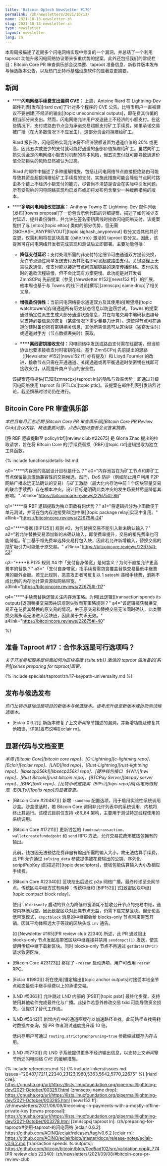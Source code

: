 ```yaml
---
title: 'Bitcoin Optech Newsletter #170'
permalink: /zh/newsletters/2021/10/13/
name: 2021-10-13-newsletter-zh
slug: 2021-10-13-newsletter-zh
type: newsletter
layout: newsletter
lang: zh
---
```

本周周报描述了近期多个闪电网络实现中修复的一个漏洞，并总结了一个利用 taproot 功能升级闪电网络协议带来多重优势的提案。此外还包括我们的常规栏目：Bitcoin Core PR 审查俱乐部会议摘要、taproot 准备信息、新软件版本发布与候选版本公告，以及热门比特币基础设施软件的显著变更摘要。

## 新闻

- ​**<!--ln-spend-to-fees-cve-->****闪电网络手续费支出漏洞 CVE：**
  上周，Antoine Riard 在 Lightning-Dev 邮件列表[发布][riard cve]了针对多个程序的 CVE 公告。比特币用户一直被建议不要创建[不经济的输出][topic uneconomical outputs]，即花费其价值的相当部分来支出。然而，闪电网络允许用户发送链上不经济的小额支付。在这些情况下，支付或路由节点会为承诺交易超额支付矿工手续费，如果承诺交易被广播（在大多数情况下不应发生），这部分资金将捐赠给矿工。

  Riard 报告称，闪电网络实现允许将不经济限额设置为通道价值的 20% 或更高，因此五次或更少的支付就可能将通道的全部价值捐赠给矿工。虽然向矿工损失资金是闪电网络小额支付机制的基本风险，但五次支付就可能导致通道价值全部损失的风险显然被认为过高。

  Riard 的邮件中描述了多种缓解措施，包括让闪电网络节点直接拒绝路由可能导致其资金超额捐赠给矿工手续费的支付。实施此措施可能会降低节点同时路由多个链上不经济小额支付的能力，尽管尚不清楚是否会在实际中引发问题。所有受影响的闪电网络实现均已发布或即将发布包含至少一种缓解措施的版本。

- ​**<!--multiple-proposed-ln-improvements-->****多项闪电网络改进提案：**
  Anthony Towns 在 Lightning-Dev 邮件列表[发布][towns proposal]了一份包含示例代码的详细提案，描述了如何减少支付延迟、提升备份弹性，并允许在签名密钥离线时接收闪电网络支付。该提案提供了与 [eltoo][topic eltoo] 类似的部分优势，但无需 [SIGHASH_ANYPREVOUT][topic sighash_anyprevout] 软分叉或其他共识变更，仅需利用将在区块高度 {{site.trb}} 激活的 taproot 软分叉。因此，该提案可在闪电网络开发者完成实现和测试后立即部署。主要功能包括：

  - ​**<!--reduced-payment-latency-->**​**降低支付延迟：​**​ 支付处理所需的非支付特定细节可由通道双方提前交换，允许节点通过简单发送支付及其签名即可发起或路由支付。关键路径上无需往返通信，使支付能以接近节点间底层链路的速度传播网络。支付失败时的退款流程较慢，但不会比现有方案更慢。此功能是对开发者 ZmnSCPxj 先前提案（参见 [Newsletter #152][news152 ff]）的扩展，他本周也基于与 Towns 的线下讨论[撰写][zmnscpxj name drop]了相关文章。

  - ​**<!--improved-backup-resiliency-->**​**增强备份弹性：​**​ 当前闪电网络要求通道双方及其使用的[瞭望塔][topic watchtowers]存储通道所有历史状态信息以防盗窃尝试。Towns 的提案通过确定性派生生成大部分通道状态信息，并在每笔交易中编码状态编号以支持必要信息的恢复（某些情况下需少量暴力计算）。这使得节点可在通道创建时备份所有密钥相关信息，其他所需信息可从区块链（盗窃发生时）或通道对手方（节点数据丢失时）获取。

  - ​​**<!--receiving-payments-with-an-offline-key-->****离线密钥接收支付：​**​ 闪电网络中发送或路由支付需在线密钥，但当前协议也要求接收支付时密钥在线。基于 ZmnSCPxj 先前提出的思路（[Newsletter #152][news152 ff] 亦有提及）和 Lloyd Fournier 的改进，接收节点只需在开通通道、关闭通道或再平衡通道时使密钥在线即可接收支付，从而提升商户节点的安全性。

  该提案还将提供[已知][zmnscpxj taproot ln]的隐私与效率优势，即通过升级闪电网络使用 taproot 和 [PTLCs][topic ptlc]。该提案在邮件列表引发热烈讨论，截至撰稿时讨论仍在进行。

## Bitcoin Core PR 审查俱乐部

*本栏目每月汇总近期 [Bitcoin Core PR 审查俱乐部][Bitcoin Core PR Review Club]会议内容，精选重要问答。点击问题可查看会议答案摘要。*

[将 RBF 逻辑提取至 policy/rbf][review club #22675] 是 Gloria Zhao 提出的拉取请求，旨在将 Bitcoin Core 的[手续费替换（RBF）][topic rbf]逻辑提取为独立工具函数。

{% include functions/details-list.md

  q0="​**<!--q0-->**内存池的高层设计目标是什么？"
  a0="内存池旨在为矿工节点和非矿工节点保留最具激励兼容性的交易候选。然而，DoS 防护（例如防止用户利用 P2P 网络广播永远无法确认的交易）与矿工激励（最大化内存池中前 1 个区块容量交易的联合手续费）存在根本冲突。设计目标是明确此类冲突的发生场景并尽量降低其影响。"
  a0link="https://bitcoincore.reviews/22675#l-86"

  q1="​**<!--q1-->**将 RBF 逻辑提取为独立函数有何优势？"
  a1="将逻辑拆分为小函数便于单元测试，并可在包内存池接受和[包中继][topic package relay]实现中复用。"
  a1link="https://bitcoincore.reviews/22675#l-24"

  q2="​**<!--q2-->**根据 [BIP125][] 规则 #2，为何替换交易不能引入新未确认输入？"
  a2="若允许替换交易添加新的未确认输入，即使费率提升，交易的祖先费率也可能降低。矿工基于祖先费率选择交易打包入块，因此若允许新增输入，替换交易的挖矿吸引力可能低于原交易。"
  a2link="https://bitcoincore.reviews/22675#l-52"

  q3="​**<!--q3-->**BIP125 规则 #4 中「支付自身带宽」是何含义？为何不直接允许更高费率的替换？"
  a3="「支付自身带宽」指手续费需包含覆盖替换交易最低中继费用的额外金额。若无此规则，恶意攻击者可反复以 1 satoshi 递增手续费，消耗不成比例的内存池计算资源和网络带宽。"
  a3link="https://bitcoincore.reviews/22675#l-117"

  q4="​**<!--q4-->**手续费替换逻辑关注内存池策略。为何[此逻辑][transaction spends its outputs]返回替换交易因共识规则失败而非策略规则？"
  a4="该逻辑捕获替换交易正在花费其替换的原交易的情况。由于原交易和替换交易无法同时确认，此类替换交易永远无法进入区块链，因此属于共识无效。"
  a4link="https://bitcoincore.reviews/22675#l-40"

%}

## 准备 Taproot #17：合作永远是可行选项吗？

*关于开发者和服务提供商如何为区块高度 {{site.trb}} 激活的 taproot 做准备的[系列][series preparing for taproot]周更。*

{% include specials/taproot/zh/17-keypath-universality.md %}

## 发布与候选发布

*热门比特币基础设施项目的新版本与候选版本。请考虑升级至新版本或协助测试候选版本。*

- [Eclair 0.6.2][] 新版本修复了上文*新闻*章节描述的漏洞，并新增功能及修复其他错误，详见[发布说明][eclair rn]。

## 显著代码与文档变更

*本周 [Bitcoin Core][bitcoin core repo]、[C-Lightning][c-lightning repo]、[Eclair][eclair repo]、[LND][lnd repo]、[Rust-Lightning][rust-lightning repo]、[libsecp256k1][libsecp256k1 repo]、[硬件钱包接口（HWI）][hwi repo]、[Rust Bitcoin][rust bitcoin repo]、[BTCPay Server][btcpay server repo]、[BDK][bdk repo]、[比特币改进提案（BIPs）][bips repo]和[闪电网络规范（BOLTs）][bolts repo]的显著变更。*

- [Bitcoin Core #20487][] 新增 `-sandbox` 配置选项，用于启用实验性系统调用沙盒。沙盒激活时，若 Bitcoin Core 调用非允许列表中的系统调用，内核将终止其运行。该模式目前仅支持 x86_64 架构，主要用于测试特定线程使用的系统调用。

- [Bitcoin Core #17211][] 更新钱包的 `fundrawtransaction`、`walletcreatefundedpsbt` 和 `send` RPC 方法，允许交易花费未被钱包拥有的输出。

  此前，钱包因无法预估花费非自有输出所需的输入大小，故无法估算手续费。此 PR 允许通过 `solving_data` 参数提供被花费输出的公钥、序列化 scriptPubKey 或[描述符][topic descriptors]，使钱包能估算输入大小及相应手续费。

- [Bitcoin Core #22340][] 区块挖出后通过 p2p 网络广播，最终传递至全网节点。传统区块中继方式有两种：传统中继和 [BIP152][] 式[致密区块中继][topic compact block relay]。

  使用 `-blocksonly` 启动的节点为降低带宽消耗不接收公开节点的交易中继，通常内存池为空。因此致密区块对此类节点无益，仍需下载完整区块。但无论高低带宽模式，`cmpctblock` 消息的中继都会给 blocks-only 节点带来带宽开销，因其平均体积远大于等效的区块头或 `inv` 通告。

  如 [Newsletter #165][PR review club 22340] 所述，此 PR 通过阻止 blocks-only 节点发起高带宽区块中继连接并禁用 `sendcmpct(1)` 发送，使其使用传统中继下载新区块。同时 blocks-only 节点不再通过 `getdata(CMPCT)` 请求致密区块。

- [Bitcoin Core #23123][] 移除了 `-rescan` 启动选项，用户可改用 `rescan` RPC。

- [Eclair #1980][] 将在使用[锚定输出][topic anchor outputs]时接受本地全节点动态最低中继手续费以上的承诺交易。

- [LND #5363][] 允许跳过 LND 内部的 [PSBT][topic psbt] 最终化步骤，支持使用其他软件完成最终化与广播。此操作若意外修改交易 txid 可能导致资金损失，但提供了替代工作流。

- [LND #5642][] 新增内存中的通道图缓存以加速路径查找。此前路径查找需耗时数据库查询，据 PR 作者测试速度提升超 10 倍。

  低内存用户可通过 `routing.strictgraphpruning=true` 参数缩减缓存内存占用。

- [LND #5770][] 向 LND 子系统提供更多不经济输出信息，以支持上文*新闻*章节所述闪电网络 CVE 的缓解措施。

{% include references.md %}
{% include linkers/issues.md issues="20487,17211,22340,23123,1980,5363,5642,5770,22675" %}
[riard cve]: https://gnusha.org/url/https://lists.linuxfoundation.org/pipermail/lightning-dev/2021-October/003257.html
[zmnscpxj name drop]: https://gnusha.org/url/https://lists.linuxfoundation.org/pipermail/lightning-dev/2021-October/003265.html
[news152 ff]: /zh/newsletters/2021/06/09/#receiving-ln-payments-with-a-mostly-offline-private-key
[towns proposal]: https://gnusha.org/url/https://lists.linuxfoundation.org/pipermail/lightning-dev/2021-October/003278.html
[zmnscpxj taproot ln]: /zh/preparing-for-taproot/#使用-taproot-的闪电网络
[eclair 0.6.2]: https://github.com/ACINQ/eclair/releases/tag/v0.6.2
[eclair rn]: https://github.com/ACINQ/eclair/blob/master/docs/release-notes/eclair-v0.6.2.md
[transaction spends its outputs]: https://github.com/bitcoin/bitcoin/blob/0ed5ad102/src/validation.cpp#L774
[PR review club 22340]: /zh/newsletters/2021/09/08/#bitcoin-core-pr-review-club

